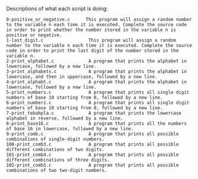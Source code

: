 Descriptions of what each script is doing:

	0-positive_or_negative.c      This program will assign a random number to the variable n each time it is executed. Complete the source code in order to print whether the number stored in the variable n is positive or negative.
	1-last_digit.c                 This program will assign a random number to the variable n each time it is executed. Complete the source code in order to print the last digit of the number stored in the variable n.
	2-print_alphabet.c             A program that prints the alphabet in lowercase, followed by a new line.
	3-print_alphabets.c            A program that prints the alphabet in lowercase, and then in uppercase, followed by a new line.
	4-print_alphabt.c              A program that prints the alphabet in lowercase, followed by a new line.
	5-print_numbers.c              A program that prints all single digit numbers of base 10 starting from 0, followed by a new line.
	6-print_numberz.c              A program that prints all single digit numbers of base 10 starting from 0, followed by a new line.
	7-print_tebahpla.c             A program that prints the lowercase alphabet in reverse, followed by a new line.
	8-print_base16.c               A program that prints all the numbers of base 16 in lowercase, followed by a new line.
	9-print_comb.c                 A program that prints all possible combinations of single-digit numbers.
	100-print_comb3.c              A program that prints all possible different combinations of two digits.
	101-print_comb4.c              A program that prints all possible different combinations of three digits.
	102-print_comb5.c              A program that prints all possible combinations of two two-digit numbers.
